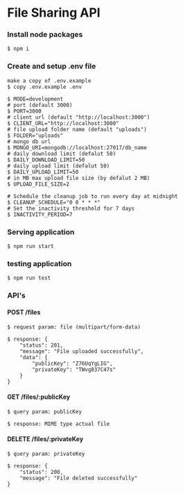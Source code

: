 # File Sharing API

### Install node packages

```
$ npm i
```

### Create and setup .env file

```
make a copy of .env.example
$ copy .env.example .env

$ MODE=development
# port (default 3000)
$ PORT=3000
# client url (default "http://localhost:3000")
$ CLIENT_URL="http://localhost:3000"
# file upload folder name (default "uploads")
$ FOLDER="uploads"
# mongo db url
$ MONGO_URI=mongodb://localhost:27017/db_name
# daily download limit (defalut 50)
$ DAILY_DOWNLOAD_LIMIT=50
# daily upload limit (defalut 50)
$ DAILY_UPLOAD_LIMIT=50
# in MB max upload file size (by defalut 2 MB)
$ UPLOAD_FILE_SIZE=2 

# Schedule the cleanup job to run every day at midnight
$ CLEANUP_SCHEDULE="0 0 * * *"
# Set the inactivity threshold for 7 days
$ INACTIVITY_PERIOD=7
```

### Serving application
```
$ npm run start
```

### testing application
```
$ npm run test
```

### API's

#### POST /files​
```
$ request param: file (​multipart/form-data)

$ response: {
    "status": 201,
    "message": "File uploaded successfully",
    "data": {
        "publicKey": "Z76UqYgLIG",
        "privateKey": "TWvg837C47s"
    }
}
```
#### ​GET /files/:publicKey​
```
$ query param: publicKey​ 

$ response: MIME type actual file
```
#### DELETE /files/:privateKey​
```
$ query param: privateKey​ 

$ response: {
    "status": 200,
    "message": "File deleted successfully"
}
```